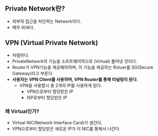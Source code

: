 ## Private Network란?
- 외부의 접근을 차단하는 Network이다.
- 매우 비싸다.

## VPN (Virtual Private Network)
- 저렴하다.
- PrivateNetwork의 기능을 소프트웨어적으로 (Virtual) 풀어낸 것이다.
- Router가 VPN기능을 제공해야하며, 이 기능을 제공하는 Rotuer를 SG(Secure Gateway)라고 부른다.
- **사용자는 VPN Client를 사용하며, VPN Router를 통해 터널링이 된다.**
  - VPN을 사용할시 총 2개의 IP를 사용하게 된다.
    - VPN으로부터 할당받은 IP
    - ISP로부터 할당받은 IP

### 왜 Virtual인가?
- Virtual NIC(Network Interface Card)가 생긴다.
- VPN으로부터 할당받은 새로운 IP가 이 NIC를 통해서 나간다.